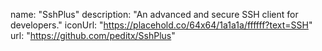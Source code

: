name: "SshPlus"
description: "An advanced and secure SSH client for developers."
iconUrl: "https://placehold.co/64x64/1a1a1a/ffffff?text=SSH"
url: "https://github.com/peditx/SshPlus"
